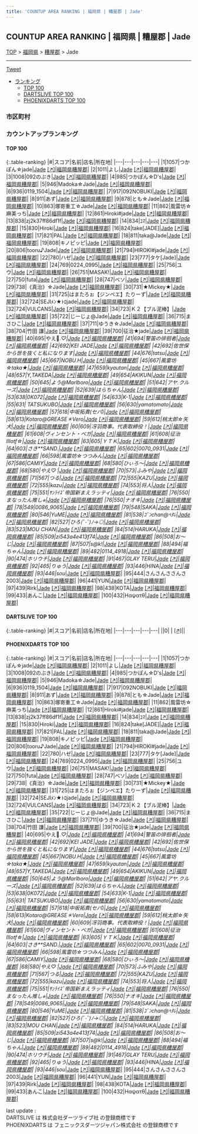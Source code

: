 ```yaml
---
title: 'COUNTUP AREA RANKING | 福岡県 | 糟屋郡 | Jade'
---
```

## COUNTUP AREA RANKING | 福岡県 | 糟屋郡 | Jade

[TOP](/darts/rank/) > [福岡県](/darts/rank/福岡県/) > [糟屋郡](/darts/rank/福岡県/糟屋郡/) > Jade

___

<a href="https://twitter.com/share?ref_src=twsrc%5Etfw" data-text="COUNTUP AREA RANKING | 福岡県糟屋郡Jade" class="twitter-share-button" data-hashtags="DARTSLIVE,PHOENIXDARTS,darts,ダーツ" data-show-count="false">Tweet</a>

* [ランキング](#カウントアップランキング)
    * [TOP 100](#top-100)
    * [DARTSLIVE TOP 100](#dartslive-top-100)
    * [PHOENIXDARTS TOP 100](#phoenixdarts-top-100)

### 市区町村

<ul>

</ul>

### カウントアップランキング

#### TOP 100



{:.table-ranking}
|#|スコア|名前|店名|所在地|
|---|---|---|---|---|
|1|1057|<span class="rank-name-pd">つかぽん☆jade</span>|<a href="/darts/rank/shops/10288.html">Jade</a> <a href="https://vs.phoenixdarts.com/jp/shop/shopDetailInfo/s_10288?s_seq=10288">[↗]</a>|<a href="/darts/rank/福岡県/糟屋郡">福岡県糟屋郡</a>|
|2|1011|<span class="rank-name-pd">よし</span>|<a href="/darts/rank/shops/10288.html">Jade</a> <a href="https://vs.phoenixdarts.com/jp/shop/shopDetailInfo/s_10288?s_seq=10288">[↗]</a>|<a href="/darts/rank/福岡県/糟屋郡">福岡県糟屋郡</a>|
|3|1008|<span class="rank-name-pd">092のぶき</span>|<a href="/darts/rank/shops/10288.html">Jade</a> <a href="https://vs.phoenixdarts.com/jp/shop/shopDetailInfo/s_10288?s_seq=10288">[↗]</a>|<a href="/darts/rank/福岡県/糟屋郡">福岡県糟屋郡</a>|
|4|985|<span class="rank-name-pd">つかぽん☆D&#x27;s</span>|<a href="/darts/rank/shops/10288.html">Jade</a> <a href="https://vs.phoenixdarts.com/jp/shop/shopDetailInfo/s_10288?s_seq=10288">[↗]</a>|<a href="/darts/rank/福岡県/糟屋郡">福岡県糟屋郡</a>|
|5|946|<span class="rank-name-pd">Madoka☆Jade</span>|<a href="/darts/rank/shops/10288.html">Jade</a> <a href="https://vs.phoenixdarts.com/jp/shop/shopDetailInfo/s_10288?s_seq=10288">[↗]</a>|<a href="/darts/rank/福岡県/糟屋郡">福岡県糟屋郡</a>|
|6|936|<span class="rank-name-pd">0119_1504</span>|<a href="/darts/rank/shops/10288.html">Jade</a> <a href="https://vs.phoenixdarts.com/jp/shop/shopDetailInfo/s_10288?s_seq=10288">[↗]</a>|<a href="/darts/rank/福岡県/糟屋郡">福岡県糟屋郡</a>|
|7|917|<span class="rank-name-pd">092NOBUKI</span>|<a href="/darts/rank/shops/10288.html">Jade</a> <a href="https://vs.phoenixdarts.com/jp/shop/shopDetailInfo/s_10288?s_seq=10288">[↗]</a>|<a href="/darts/rank/福岡県/糟屋郡">福岡県糟屋郡</a>|
|8|911|<span class="rank-name-pd">あず</span>|<a href="/darts/rank/shops/10288.html">Jade</a> <a href="https://vs.phoenixdarts.com/jp/shop/shopDetailInfo/s_10288?s_seq=10288">[↗]</a>|<a href="/darts/rank/福岡県/糟屋郡">福岡県糟屋郡</a>|
|9|878|<span class="rank-name-pd">とも☆Jade</span>|<a href="/darts/rank/shops/10288.html">Jade</a> <a href="https://vs.phoenixdarts.com/jp/shop/shopDetailInfo/s_10288?s_seq=10288">[↗]</a>|<a href="/darts/rank/福岡県/糟屋郡">福岡県糟屋郡</a>|
|10|863|<span class="rank-name-pd">塚嵜重工☆Jade</span>|<a href="/darts/rank/shops/10288.html">Jade</a> <a href="https://vs.phoenixdarts.com/jp/shop/shopDetailInfo/s_10288?s_seq=10288">[↗]</a>|<a href="/darts/rank/福岡県/糟屋郡">福岡県糟屋郡</a>|
|11|862|<span class="rank-name-pd">風雷坊☆麻美っち</span>|<a href="/darts/rank/shops/10288.html">Jade</a> <a href="https://vs.phoenixdarts.com/jp/shop/shopDetailInfo/s_10288?s_seq=10288">[↗]</a>|<a href="/darts/rank/福岡県/糟屋郡">福岡県糟屋郡</a>|
|12|861|<span class="rank-name-pd">Hiroki#jade</span>|<a href="/darts/rank/shops/10288.html">Jade</a> <a href="https://vs.phoenixdarts.com/jp/shop/shopDetailInfo/s_10288?s_seq=10288">[↗]</a>|<a href="/darts/rank/福岡県/糟屋郡">福岡県糟屋郡</a>|
|13|838|<span class="rank-name-pd">zj2k37ff86df1f</span>|<a href="/darts/rank/shops/10288.html">Jade</a> <a href="https://vs.phoenixdarts.com/jp/shop/shopDetailInfo/s_10288?s_seq=10288">[↗]</a>|<a href="/darts/rank/福岡県/糟屋郡">福岡県糟屋郡</a>|
|14|834|<span class="rank-name-pd">ﾕﾏ</span>|<a href="/darts/rank/shops/10288.html">Jade</a> <a href="https://vs.phoenixdarts.com/jp/shop/shopDetailInfo/s_10288?s_seq=10288">[↗]</a>|<a href="/darts/rank/福岡県/糟屋郡">福岡県糟屋郡</a>|
|15|830|<span class="rank-name-pd">Hiroki</span>|<a href="/darts/rank/shops/10288.html">Jade</a> <a href="https://vs.phoenixdarts.com/jp/shop/shopDetailInfo/s_10288?s_seq=10288">[↗]</a>|<a href="/darts/rank/福岡県/糟屋郡">福岡県糟屋郡</a>|
|16|824|<span class="rank-name-pd">take[JADE]</span>|<a href="/darts/rank/shops/10288.html">Jade</a> <a href="https://vs.phoenixdarts.com/jp/shop/shopDetailInfo/s_10288?s_seq=10288">[↗]</a>|<a href="/darts/rank/福岡県/糟屋郡">福岡県糟屋郡</a>|
|17|821|<span class="rank-name-pd">PAL</span>|<a href="/darts/rank/shops/10288.html">Jade</a> <a href="https://vs.phoenixdarts.com/jp/shop/shopDetailInfo/s_10288?s_seq=10288">[↗]</a>|<a href="/darts/rank/福岡県/糟屋郡">福岡県糟屋郡</a>|
|18|811|<span class="rank-name-pd">taka@Jade</span>|<a href="/darts/rank/shops/10288.html">Jade</a> <a href="https://vs.phoenixdarts.com/jp/shop/shopDetailInfo/s_10288?s_seq=10288">[↗]</a>|<a href="/darts/rank/福岡県/糟屋郡">福岡県糟屋郡</a>|
|19|808|<span class="rank-name-pd">キノピッピ</span>|<a href="/darts/rank/shops/10288.html">Jade</a> <a href="https://vs.phoenixdarts.com/jp/shop/shopDetailInfo/s_10288?s_seq=10288">[↗]</a>|<a href="/darts/rank/福岡県/糟屋郡">福岡県糟屋郡</a>|
|20|806|<span class="rank-name-pd">tooru♪Jade</span>|<a href="/darts/rank/shops/10288.html">Jade</a> <a href="https://vs.phoenixdarts.com/jp/shop/shopDetailInfo/s_10288?s_seq=10288">[↗]</a>|<a href="/darts/rank/福岡県/糟屋郡">福岡県糟屋郡</a>|
|21|794|<span class="rank-name-pd">HIROKI#jade</span>|<a href="/darts/rank/shops/10288.html">Jade</a> <a href="https://vs.phoenixdarts.com/jp/shop/shopDetailInfo/s_10288?s_seq=10288">[↗]</a>|<a href="/darts/rank/福岡県/糟屋郡">福岡県糟屋郡</a>|
|22|780|<span class="rank-name-pd">ハゼ</span>|<a href="/darts/rank/shops/10288.html">Jade</a> <a href="https://vs.phoenixdarts.com/jp/shop/shopDetailInfo/s_10288?s_seq=10288">[↗]</a>|<a href="/darts/rank/福岡県/糟屋郡">福岡県糟屋郡</a>|
|23|777|<span class="rank-name-pd">タケ[Jade]</span>|<a href="/darts/rank/shops/10288.html">Jade</a> <a href="https://vs.phoenixdarts.com/jp/shop/shopDetailInfo/s_10288?s_seq=10288">[↗]</a>|<a href="/darts/rank/福岡県/糟屋郡">福岡県糟屋郡</a>|
|24|769|<span class="rank-name-pd">0224_0995</span>|<a href="/darts/rank/shops/10288.html">Jade</a> <a href="https://vs.phoenixdarts.com/jp/shop/shopDetailInfo/s_10288?s_seq=10288">[↗]</a>|<a href="/darts/rank/福岡県/糟屋郡">福岡県糟屋郡</a>|
|25|756|<span class="rank-name-pd">ユウ</span>|<a href="/darts/rank/shops/10288.html">Jade</a> <a href="https://vs.phoenixdarts.com/jp/shop/shopDetailInfo/s_10288?s_seq=10288">[↗]</a>|<a href="/darts/rank/福岡県/糟屋郡">福岡県糟屋郡</a>|
|26|751|<span class="rank-name-pd">MASAK!</span>|<a href="/darts/rank/shops/10288.html">Jade</a> <a href="https://vs.phoenixdarts.com/jp/shop/shopDetailInfo/s_10288?s_seq=10288">[↗]</a>|<a href="/darts/rank/福岡県/糟屋郡">福岡県糟屋郡</a>|
|27|750|<span class="rank-name-pd">futa</span>|<a href="/darts/rank/shops/10288.html">Jade</a> <a href="https://vs.phoenixdarts.com/jp/shop/shopDetailInfo/s_10288?s_seq=10288">[↗]</a>|<a href="/darts/rank/福岡県/糟屋郡">福岡県糟屋郡</a>|
|28|747|<span class="rank-name-pd">ベソ</span>|<a href="/darts/rank/shops/10288.html">Jade</a> <a href="https://vs.phoenixdarts.com/jp/shop/shopDetailInfo/s_10288?s_seq=10288">[↗]</a>|<a href="/darts/rank/福岡県/糟屋郡">福岡県糟屋郡</a>|
|29|738|<span class="rank-name-pd">《真治》☆Jade</span>|<a href="/darts/rank/shops/10288.html">Jade</a> <a href="https://vs.phoenixdarts.com/jp/shop/shopDetailInfo/s_10288?s_seq=10288">[↗]</a>|<a href="/darts/rank/福岡県/糟屋郡">福岡県糟屋郡</a>|
|30|731|<span class="rank-name-pd">★Mickey★</span>|<a href="/darts/rank/shops/10288.html">Jade</a> <a href="https://vs.phoenixdarts.com/jp/shop/shopDetailInfo/s_10288?s_seq=10288">[↗]</a>|<a href="/darts/rank/福岡県/糟屋郡">福岡県糟屋郡</a>|
|31|725|<span class="rank-name-pd">はまたろぉ【ジンベエ】たりーず</span>|<a href="/darts/rank/shops/10288.html">Jade</a> <a href="https://vs.phoenixdarts.com/jp/shop/shopDetailInfo/s_10288?s_seq=10288">[↗]</a>|<a href="/darts/rank/福岡県/糟屋郡">福岡県糟屋郡</a>|
|32|724|<span class="rank-name-pd">SEJIﾒﾝ★ﾄﾛjade</span>|<a href="/darts/rank/shops/10288.html">Jade</a> <a href="https://vs.phoenixdarts.com/jp/shop/shopDetailInfo/s_10288?s_seq=10288">[↗]</a>|<a href="/darts/rank/福岡県/糟屋郡">福岡県糟屋郡</a>|
|32|724|<span class="rank-name-pd">VULCANS</span>|<a href="/darts/rank/shops/10288.html">Jade</a> <a href="https://vs.phoenixdarts.com/jp/shop/shopDetailInfo/s_10288?s_seq=10288">[↗]</a>|<a href="/darts/rank/福岡県/糟屋郡">福岡県糟屋郡</a>|
|34|723|<span class="rank-name-pd">Ｋ２【ブル泥棒】</span>|<a href="/darts/rank/shops/10288.html">Jade</a> <a href="https://vs.phoenixdarts.com/jp/shop/shopDetailInfo/s_10288?s_seq=10288">[↗]</a>|<a href="/darts/rank/福岡県/糟屋郡">福岡県糟屋郡</a>|
|35|722|<span class="rank-name-pd">じーじょ@Jade</span>|<a href="/darts/rank/shops/10288.html">Jade</a> <a href="https://vs.phoenixdarts.com/jp/shop/shopDetailInfo/s_10288?s_seq=10288">[↗]</a>|<a href="/darts/rank/福岡県/糟屋郡">福岡県糟屋郡</a>|
|36|715|<span class="rank-name-pd">まさひこ</span>|<a href="/darts/rank/shops/10288.html">Jade</a> <a href="https://vs.phoenixdarts.com/jp/shop/shopDetailInfo/s_10288?s_seq=10288">[↗]</a>|<a href="/darts/rank/福岡県/糟屋郡">福岡県糟屋郡</a>|
|37|711|<span class="rank-name-pd">ゆうき☆Jade</span>|<a href="/darts/rank/shops/10288.html">Jade</a> <a href="https://vs.phoenixdarts.com/jp/shop/shopDetailInfo/s_10288?s_seq=10288">[↗]</a>|<a href="/darts/rank/福岡県/糟屋郡">福岡県糟屋郡</a>|
|38|704|<span class="rank-name-pd"><span class="pro-icon-pd"></span>竹田 謙</span>|<a href="/darts/rank/shops/10288.html">Jade</a> <a href="https://vs.phoenixdarts.com/jp/shop/shopDetailInfo/s_10288?s_seq=10288">[↗]</a>|<a href="/darts/rank/福岡県/糟屋郡">福岡県糟屋郡</a>|
|39|700|<span class="rank-name-pd">征治★jade</span>|<a href="/darts/rank/shops/10288.html">Jade</a> <a href="https://vs.phoenixdarts.com/jp/shop/shopDetailInfo/s_10288?s_seq=10288">[↗]</a>|<a href="/darts/rank/福岡県/糟屋郡">福岡県糟屋郡</a>|
|40|695|<span class="rank-name-pd">やえ🌼.*♡</span>|<a href="/darts/rank/shops/10288.html">Jade</a> <a href="https://vs.phoenixdarts.com/jp/shop/shopDetailInfo/s_10288?s_seq=10288">[↗]</a>|<a href="/darts/rank/福岡県/糟屋郡">福岡県糟屋郡</a>|
|41|694|<span class="rank-name-pd">警笛の徘徊者</span>|<a href="/darts/rank/shops/10288.html">Jade</a> <a href="https://vs.phoenixdarts.com/jp/shop/shopDetailInfo/s_10288?s_seq=10288">[↗]</a>|<a href="/darts/rank/福岡県/糟屋郡">福岡県糟屋郡</a>|
|42|692|<span class="rank-name-pd">KEI JADE</span>|<a href="/darts/rank/shops/10288.html">Jade</a> <a href="https://vs.phoenixdarts.com/jp/shop/shopDetailInfo/s_10288?s_seq=10288">[↗]</a>|<a href="/darts/rank/福岡県/糟屋郡">福岡県糟屋郡</a>|
|42|692|<span class="rank-name-pd">佐世保から世を抜くと私になります</span>|<a href="/darts/rank/shops/10288.html">Jade</a> <a href="https://vs.phoenixdarts.com/jp/shop/shopDetailInfo/s_10288?s_seq=10288">[↗]</a>|<a href="/darts/rank/福岡県/糟屋郡">福岡県糟屋郡</a>|
|44|676|<span class="rank-name-pd">tatsu</span>|<a href="/darts/rank/shops/10288.html">Jade</a> <a href="https://vs.phoenixdarts.com/jp/shop/shopDetailInfo/s_10288?s_seq=10288">[↗]</a>|<a href="/darts/rank/福岡県/糟屋郡">福岡県糟屋郡</a>|
|45|667|<span class="rank-name-pd">NOBU.H</span>|<a href="/darts/rank/shops/10288.html">Jade</a> <a href="https://vs.phoenixdarts.com/jp/shop/shopDetailInfo/s_10288?s_seq=10288">[↗]</a>|<a href="/darts/rank/福岡県/糟屋郡">福岡県糟屋郡</a>|
|45|667|<span class="rank-name-pd">風雷坊☆taka★</span>|<a href="/darts/rank/shops/10288.html">Jade</a> <a href="https://vs.phoenixdarts.com/jp/shop/shopDetailInfo/s_10288?s_seq=10288">[↗]</a>|<a href="/darts/rank/福岡県/糟屋郡">福岡県糟屋郡</a>|
|47|659|<span class="rank-name-pd">kyautan</span>|<a href="/darts/rank/shops/10288.html">Jade</a> <a href="https://vs.phoenixdarts.com/jp/shop/shopDetailInfo/s_10288?s_seq=10288">[↗]</a>|<a href="/darts/rank/福岡県/糟屋郡">福岡県糟屋郡</a>|
|48|657|<span class="rank-name-pd">Y,TAKEDA</span>|<a href="/darts/rank/shops/10288.html">Jade</a> <a href="https://vs.phoenixdarts.com/jp/shop/shopDetailInfo/s_10288?s_seq=10288">[↗]</a>|<a href="/darts/rank/福岡県/糟屋郡">福岡県糟屋郡</a>|
|49|654|<span class="rank-name-pd">AKIKUN</span>|<a href="/darts/rank/shops/10288.html">Jade</a> <a href="https://vs.phoenixdarts.com/jp/shop/shopDetailInfo/s_10288?s_seq=10288">[↗]</a>|<a href="/darts/rank/福岡県/糟屋郡">福岡県糟屋郡</a>|
|50|645|<span class="rank-name-pd">よう@Marlboro</span>|<a href="/darts/rank/shops/10288.html">Jade</a> <a href="https://vs.phoenixdarts.com/jp/shop/shopDetailInfo/s_10288?s_seq=10288">[↗]</a>|<a href="/darts/rank/福岡県/糟屋郡">福岡県糟屋郡</a>|
|51|642|<span class="rank-name-pd">アヤ.クルーズ</span>|<a href="/darts/rank/shops/10288.html">Jade</a> <a href="https://vs.phoenixdarts.com/jp/shop/shopDetailInfo/s_10288?s_seq=10288">[↗]</a>|<a href="/darts/rank/福岡県/糟屋郡">福岡県糟屋郡</a>|
|52|639|<span class="rank-name-pd">はらちゃん</span>|<a href="/darts/rank/shops/10288.html">Jade</a> <a href="https://vs.phoenixdarts.com/jp/shop/shopDetailInfo/s_10288?s_seq=10288">[↗]</a>|<a href="/darts/rank/福岡県/糟屋郡">福岡県糟屋郡</a>|
|53|638|<span class="rank-name-pd">0K072</span>|<a href="/darts/rank/shops/10288.html">Jade</a> <a href="https://vs.phoenixdarts.com/jp/shop/shopDetailInfo/s_10288?s_seq=10288">[↗]</a>|<a href="/darts/rank/福岡県/糟屋郡">福岡県糟屋郡</a>|
|54|633|<span class="rank-name-pd">K-1</span>|<a href="/darts/rank/shops/10288.html">Jade</a> <a href="https://vs.phoenixdarts.com/jp/shop/shopDetailInfo/s_10288?s_seq=10288">[↗]</a>|<a href="/darts/rank/福岡県/糟屋郡">福岡県糟屋郡</a>|
|55|631|<span class="rank-name-pd">  TATSUKUBO</span>|<a href="/darts/rank/shops/10288.html">Jade</a> <a href="https://vs.phoenixdarts.com/jp/shop/shopDetailInfo/s_10288?s_seq=10288">[↗]</a>|<a href="/darts/rank/福岡県/糟屋郡">福岡県糟屋郡</a>|
|56|630|<span class="rank-name-pd">yamatomato</span>|<a href="/darts/rank/shops/10288.html">Jade</a> <a href="https://vs.phoenixdarts.com/jp/shop/shopDetailInfo/s_10288?s_seq=10288">[↗]</a>|<a href="/darts/rank/福岡県/糟屋郡">福岡県糟屋郡</a>|
|57|618|<span class="rank-name-pd">中坂拓貴(セパ)</span>|<a href="/darts/rank/shops/10288.html">Jade</a> <a href="https://vs.phoenixdarts.com/jp/shop/shopDetailInfo/s_10288?s_seq=10288">[↗]</a>|<a href="/darts/rank/福岡県/糟屋郡">福岡県糟屋郡</a>|
|58|613|<span class="rank-name-pd">Kotaro@GREASE＊Vero</span>|<a href="/darts/rank/shops/10288.html">Jade</a> <a href="https://vs.phoenixdarts.com/jp/shop/shopDetailInfo/s_10288?s_seq=10288">[↗]</a>|<a href="/darts/rank/福岡県/糟屋郡">福岡県糟屋郡</a>|
|59|612|<span class="rank-name-pd">桃太郎☆矢犬</span>|<a href="/darts/rank/shops/10288.html">Jade</a> <a href="https://vs.phoenixdarts.com/jp/shop/shopDetailInfo/s_10288?s_seq=10288">[↗]</a>|<a href="/darts/rank/福岡県/糟屋郡">福岡県糟屋郡</a>|
|60|609|<span class="rank-name-pd">冴羽商事。代表取締役！</span>|<a href="/darts/rank/shops/10288.html">Jade</a> <a href="https://vs.phoenixdarts.com/jp/shop/shopDetailInfo/s_10288?s_seq=10288">[↗]</a>|<a href="/darts/rank/福岡県/糟屋郡">福岡県糟屋郡</a>|
|61|608|<span class="rank-name-pd">ヴィンセント・ベガ</span>|<a href="/darts/rank/shops/10288.html">Jade</a> <a href="https://vs.phoenixdarts.com/jp/shop/shopDetailInfo/s_10288?s_seq=10288">[↗]</a>|<a href="/darts/rank/福岡県/糟屋郡">福岡県糟屋郡</a>|
|61|608|<span class="rank-name-pd">征治IIIotf☆</span>|<a href="/darts/rank/shops/10288.html">Jade</a> <a href="https://vs.phoenixdarts.com/jp/shop/shopDetailInfo/s_10288?s_seq=10288">[↗]</a>|<a href="/darts/rank/福岡県/糟屋郡">福岡県糟屋郡</a>|
|63|605|<span class="rank-name-pd">ＹＴＫ</span>|<a href="/darts/rank/shops/10288.html">Jade</a> <a href="https://vs.phoenixdarts.com/jp/shop/shopDetailInfo/s_10288?s_seq=10288">[↗]</a>|<a href="/darts/rank/福岡県/糟屋郡">福岡県糟屋郡</a>|
|64|603|<span class="rank-name-pd">さき**SAND.</span>|<a href="/darts/rank/shops/10288.html">Jade</a> <a href="https://vs.phoenixdarts.com/jp/shop/shopDetailInfo/s_10288?s_seq=10288">[↗]</a>|<a href="/darts/rank/福岡県/糟屋郡">福岡県糟屋郡</a>|
|65|602|<span class="rank-name-pd">0070_0931</span>|<a href="/darts/rank/shops/10288.html">Jade</a> <a href="https://vs.phoenixdarts.com/jp/shop/shopDetailInfo/s_10288?s_seq=10288">[↗]</a>|<a href="/darts/rank/福岡県/糟屋郡">福岡県糟屋郡</a>|
|66|598|<span class="rank-name-pd">風雷坊☆つつみん</span>|<a href="/darts/rank/shops/10288.html">Jade</a> <a href="https://vs.phoenixdarts.com/jp/shop/shopDetailInfo/s_10288?s_seq=10288">[↗]</a>|<a href="/darts/rank/福岡県/糟屋郡">福岡県糟屋郡</a>|
|67|586|<span class="rank-name-pd">CAMIY</span>|<a href="/darts/rank/shops/10288.html">Jade</a> <a href="https://vs.phoenixdarts.com/jp/shop/shopDetailInfo/s_10288?s_seq=10288">[↗]</a>|<a href="/darts/rank/福岡県/糟屋郡">福岡県糟屋郡</a>|
|68|580|<span class="rank-name-pd">ひぃろ～</span>|<a href="/darts/rank/shops/10288.html">Jade</a> <a href="https://vs.phoenixdarts.com/jp/shop/shopDetailInfo/s_10288?s_seq=10288">[↗]</a>|<a href="/darts/rank/福岡県/糟屋郡">福岡県糟屋郡</a>|
|68|580|<span class="rank-name-pd">やえ♡ᐝ</span>|<a href="/darts/rank/shops/10288.html">Jade</a> <a href="https://vs.phoenixdarts.com/jp/shop/shopDetailInfo/s_10288?s_seq=10288">[↗]</a>|<a href="/darts/rank/福岡県/糟屋郡">福岡県糟屋郡</a>|
|70|573|<span class="rank-name-pd">ふみや</span>|<a href="/darts/rank/shops/10288.html">Jade</a> <a href="https://vs.phoenixdarts.com/jp/shop/shopDetailInfo/s_10288?s_seq=10288">[↗]</a>|<a href="/darts/rank/福岡県/糟屋郡">福岡県糟屋郡</a>|
|71|567|<span class="rank-name-pd">つる</span>|<a href="/darts/rank/shops/10288.html">Jade</a> <a href="https://vs.phoenixdarts.com/jp/shop/shopDetailInfo/s_10288?s_seq=10288">[↗]</a>|<a href="/darts/rank/福岡県/糟屋郡">福岡県糟屋郡</a>|
|72|555|<span class="rank-name-pd">KAZU</span>|<a href="/darts/rank/shops/10288.html">Jade</a> <a href="https://vs.phoenixdarts.com/jp/shop/shopDetailInfo/s_10288?s_seq=10288">[↗]</a>|<a href="/darts/rank/福岡県/糟屋郡">福岡県糟屋郡</a>|
|72|555|<span class="rank-name-pd">kazu</span>|<a href="/darts/rank/shops/10288.html">Jade</a> <a href="https://vs.phoenixdarts.com/jp/shop/shopDetailInfo/s_10288?s_seq=10288">[↗]</a>|<a href="/darts/rank/福岡県/糟屋郡">福岡県糟屋郡</a>|
|74|553|<span class="rank-name-pd">将人</span>|<a href="/darts/rank/shops/10288.html">Jade</a> <a href="https://vs.phoenixdarts.com/jp/shop/shopDetailInfo/s_10288?s_seq=10288">[↗]</a>|<a href="/darts/rank/福岡県/糟屋郡">福岡県糟屋郡</a>|
|75|551|<span class="rank-name-pd">ｻﾝﾗｲｽﾞ帝国新まえラッティ</span>|<a href="/darts/rank/shops/10288.html">Jade</a> <a href="https://vs.phoenixdarts.com/jp/shop/shopDetailInfo/s_10288?s_seq=10288">[↗]</a>|<a href="/darts/rank/福岡県/糟屋郡">福岡県糟屋郡</a>|
|76|550|<span class="rank-name-pd">まなったん推し⭐︎</span>|<a href="/darts/rank/shops/10288.html">Jade</a> <a href="https://vs.phoenixdarts.com/jp/shop/shopDetailInfo/s_10288?s_seq=10288">[↗]</a>|<a href="/darts/rank/福岡県/糟屋郡">福岡県糟屋郡</a>|
|76|550|<span class="rank-name-pd">ナオキ</span>|<a href="/darts/rank/shops/10288.html">Jade</a> <a href="https://vs.phoenixdarts.com/jp/shop/shopDetailInfo/s_10288?s_seq=10288">[↗]</a>|<a href="/darts/rank/福岡県/糟屋郡">福岡県糟屋郡</a>|
|78|549|<span class="rank-name-pd">0086_9065</span>|<a href="/darts/rank/shops/10288.html">Jade</a> <a href="https://vs.phoenixdarts.com/jp/shop/shopDetailInfo/s_10288?s_seq=10288">[↗]</a>|<a href="/darts/rank/福岡県/糟屋郡">福岡県糟屋郡</a>|
|79|548|<span class="rank-name-pd">SAKA</span>|<a href="/darts/rank/shops/10288.html">Jade</a> <a href="https://vs.phoenixdarts.com/jp/shop/shopDetailInfo/s_10288?s_seq=10288">[↗]</a>|<a href="/darts/rank/福岡県/糟屋郡">福岡県糟屋郡</a>|
|80|546|<span class="rank-name-pd">YuME</span>|<a href="/darts/rank/shops/10288.html">Jade</a> <a href="https://vs.phoenixdarts.com/jp/shop/shopDetailInfo/s_10288?s_seq=10288">[↗]</a>|<a href="/darts/rank/福岡県/糟屋郡">福岡県糟屋郡</a>|
|81|538|<span class="rank-name-pd">ｺﾞﾝchan@ﾍﾀﾚ</span>|<a href="/darts/rank/shops/10288.html">Jade</a> <a href="https://vs.phoenixdarts.com/jp/shop/shopDetailInfo/s_10288?s_seq=10288">[↗]</a>|<a href="/darts/rank/福岡県/糟屋郡">福岡県糟屋郡</a>|
|82|527|<span class="rank-name-pd">ひろ(ﾟ-ﾟ)ﾉ→◎</span>|<a href="/darts/rank/shops/10288.html">Jade</a> <a href="https://vs.phoenixdarts.com/jp/shop/shopDetailInfo/s_10288?s_seq=10288">[↗]</a>|<a href="/darts/rank/福岡県/糟屋郡">福岡県糟屋郡</a>|
|83|523|<span class="rank-name-pd">MOU CHAN</span>|<a href="/darts/rank/shops/10288.html">Jade</a> <a href="https://vs.phoenixdarts.com/jp/shop/shopDetailInfo/s_10288?s_seq=10288">[↗]</a>|<a href="/darts/rank/福岡県/糟屋郡">福岡県糟屋郡</a>|
|84|514|<span class="rank-name-pd">HARUKA</span>|<a href="/darts/rank/shops/10288.html">Jade</a> <a href="https://vs.phoenixdarts.com/jp/shop/shopDetailInfo/s_10288?s_seq=10288">[↗]</a>|<a href="/darts/rank/福岡県/糟屋郡">福岡県糟屋郡</a>|
|85|509|<span class="rank-name-pd">zi543a4e413f74</span>|<a href="/darts/rank/shops/10288.html">Jade</a> <a href="https://vs.phoenixdarts.com/jp/shop/shopDetailInfo/s_10288?s_seq=10288">[↗]</a>|<a href="/darts/rank/福岡県/糟屋郡">福岡県糟屋郡</a>|
|86|508|<span class="rank-name-pd">お～じ</span>|<a href="/darts/rank/shops/10288.html">Jade</a> <a href="https://vs.phoenixdarts.com/jp/shop/shopDetailInfo/s_10288?s_seq=10288">[↗]</a>|<a href="/darts/rank/福岡県/糟屋郡">福岡県糟屋郡</a>|
|87|507|<span class="rank-name-pd">s@k!</span>|<a href="/darts/rank/shops/10288.html">Jade</a> <a href="https://vs.phoenixdarts.com/jp/shop/shopDetailInfo/s_10288?s_seq=10288">[↗]</a>|<a href="/darts/rank/福岡県/糟屋郡">福岡県糟屋郡</a>|
|88|494|<span class="rank-name-pd">福ちゃん</span>|<a href="/darts/rank/shops/10288.html">Jade</a> <a href="https://vs.phoenixdarts.com/jp/shop/shopDetailInfo/s_10288?s_seq=10288">[↗]</a>|<a href="/darts/rank/福岡県/糟屋郡">福岡県糟屋郡</a>|
|89|482|<span class="rank-name-pd">0114_4918</span>|<a href="/darts/rank/shops/10288.html">Jade</a> <a href="https://vs.phoenixdarts.com/jp/shop/shopDetailInfo/s_10288?s_seq=10288">[↗]</a>|<a href="/darts/rank/福岡県/糟屋郡">福岡県糟屋郡</a>|
|90|474|<span class="rank-name-pd">ホリウチ</span>|<a href="/darts/rank/shops/10288.html">Jade</a> <a href="https://vs.phoenixdarts.com/jp/shop/shopDetailInfo/s_10288?s_seq=10288">[↗]</a>|<a href="/darts/rank/福岡県/糟屋郡">福岡県糟屋郡</a>|
|91|467|<span class="rank-name-pd">GLAY TERU</span>|<a href="/darts/rank/shops/10288.html">Jade</a> <a href="https://vs.phoenixdarts.com/jp/shop/shopDetailInfo/s_10288?s_seq=10288">[↗]</a>|<a href="/darts/rank/福岡県/糟屋郡">福岡県糟屋郡</a>|
|92|465|<span class="rank-name-pd">りゅう</span>|<a href="/darts/rank/shops/10288.html">Jade</a> <a href="https://vs.phoenixdarts.com/jp/shop/shopDetailInfo/s_10288?s_seq=10288">[↗]</a>|<a href="/darts/rank/福岡県/糟屋郡">福岡県糟屋郡</a>|
|93|446|<span class="rank-name-pd">HINA</span>|<a href="/darts/rank/shops/10288.html">Jade</a> <a href="https://vs.phoenixdarts.com/jp/shop/shopDetailInfo/s_10288?s_seq=10288">[↗]</a>|<a href="/darts/rank/福岡県/糟屋郡">福岡県糟屋郡</a>|
|93|446|<span class="rank-name-pd">sou*</span>|<a href="/darts/rank/shops/10288.html">Jade</a> <a href="https://vs.phoenixdarts.com/jp/shop/shopDetailInfo/s_10288?s_seq=10288">[↗]</a>|<a href="/darts/rank/福岡県/糟屋郡">福岡県糟屋郡</a>|
|95|444|<span class="rank-name-pd">さんさんささんさ2003</span>|<a href="/darts/rank/shops/10288.html">Jade</a> <a href="https://vs.phoenixdarts.com/jp/shop/shopDetailInfo/s_10288?s_seq=10288">[↗]</a>|<a href="/darts/rank/福岡県/糟屋郡">福岡県糟屋郡</a>|
|96|441|<span class="rank-name-pd">YUN</span>|<a href="/darts/rank/shops/10288.html">Jade</a> <a href="https://vs.phoenixdarts.com/jp/shop/shopDetailInfo/s_10288?s_seq=10288">[↗]</a>|<a href="/darts/rank/福岡県/糟屋郡">福岡県糟屋郡</a>|
|97|439|<span class="rank-name-pd">Rirk</span>|<a href="/darts/rank/shops/10288.html">Jade</a> <a href="https://vs.phoenixdarts.com/jp/shop/shopDetailInfo/s_10288?s_seq=10288">[↗]</a>|<a href="/darts/rank/福岡県/糟屋郡">福岡県糟屋郡</a>|
|98|438|<span class="rank-name-pd">KOTA</span>|<a href="/darts/rank/shops/10288.html">Jade</a> <a href="https://vs.phoenixdarts.com/jp/shop/shopDetailInfo/s_10288?s_seq=10288">[↗]</a>|<a href="/darts/rank/福岡県/糟屋郡">福岡県糟屋郡</a>|
|99|433|<span class="rank-name-pd">あんこ</span>|<a href="/darts/rank/shops/10288.html">Jade</a> <a href="https://vs.phoenixdarts.com/jp/shop/shopDetailInfo/s_10288?s_seq=10288">[↗]</a>|<a href="/darts/rank/福岡県/糟屋郡">福岡県糟屋郡</a>|
|100|432|<span class="rank-name-pd">Hαψατθ</span>|<a href="/darts/rank/shops/10288.html">Jade</a> <a href="https://vs.phoenixdarts.com/jp/shop/shopDetailInfo/s_10288?s_seq=10288">[↗]</a>|<a href="/darts/rank/福岡県/糟屋郡">福岡県糟屋郡</a>|


#### DARTSLIVE TOP 100



{:.table-ranking}
|#|スコア|名前|店名|所在地|
|---|---|---|---|---|
||0|<span class="rank-name-dl"> </span>|<a href="/darts/rank/shops/.html"></a> <a href="">[↗]</a>|<a href="/darts/rank//"></a>|


#### PHOENIXDARTS TOP 100



{:.table-ranking}
|#|スコア|名前|店名|所在地|
|---|---|---|---|---|
|1|1057|<span class="rank-name-pd">つかぽん☆jade</span>|<a href="/darts/rank/shops/10288.html">Jade</a> <a href="https://vs.phoenixdarts.com/jp/shop/shopDetailInfo/s_10288?s_seq=10288">[↗]</a>|<a href="/darts/rank/福岡県/糟屋郡">福岡県糟屋郡</a>|
|2|1011|<span class="rank-name-pd">よし</span>|<a href="/darts/rank/shops/10288.html">Jade</a> <a href="https://vs.phoenixdarts.com/jp/shop/shopDetailInfo/s_10288?s_seq=10288">[↗]</a>|<a href="/darts/rank/福岡県/糟屋郡">福岡県糟屋郡</a>|
|3|1008|<span class="rank-name-pd">092のぶき</span>|<a href="/darts/rank/shops/10288.html">Jade</a> <a href="https://vs.phoenixdarts.com/jp/shop/shopDetailInfo/s_10288?s_seq=10288">[↗]</a>|<a href="/darts/rank/福岡県/糟屋郡">福岡県糟屋郡</a>|
|4|985|<span class="rank-name-pd">つかぽん☆D&#x27;s</span>|<a href="/darts/rank/shops/10288.html">Jade</a> <a href="https://vs.phoenixdarts.com/jp/shop/shopDetailInfo/s_10288?s_seq=10288">[↗]</a>|<a href="/darts/rank/福岡県/糟屋郡">福岡県糟屋郡</a>|
|5|946|<span class="rank-name-pd">Madoka☆Jade</span>|<a href="/darts/rank/shops/10288.html">Jade</a> <a href="https://vs.phoenixdarts.com/jp/shop/shopDetailInfo/s_10288?s_seq=10288">[↗]</a>|<a href="/darts/rank/福岡県/糟屋郡">福岡県糟屋郡</a>|
|6|936|<span class="rank-name-pd">0119_1504</span>|<a href="/darts/rank/shops/10288.html">Jade</a> <a href="https://vs.phoenixdarts.com/jp/shop/shopDetailInfo/s_10288?s_seq=10288">[↗]</a>|<a href="/darts/rank/福岡県/糟屋郡">福岡県糟屋郡</a>|
|7|917|<span class="rank-name-pd">092NOBUKI</span>|<a href="/darts/rank/shops/10288.html">Jade</a> <a href="https://vs.phoenixdarts.com/jp/shop/shopDetailInfo/s_10288?s_seq=10288">[↗]</a>|<a href="/darts/rank/福岡県/糟屋郡">福岡県糟屋郡</a>|
|8|911|<span class="rank-name-pd">あず</span>|<a href="/darts/rank/shops/10288.html">Jade</a> <a href="https://vs.phoenixdarts.com/jp/shop/shopDetailInfo/s_10288?s_seq=10288">[↗]</a>|<a href="/darts/rank/福岡県/糟屋郡">福岡県糟屋郡</a>|
|9|878|<span class="rank-name-pd">とも☆Jade</span>|<a href="/darts/rank/shops/10288.html">Jade</a> <a href="https://vs.phoenixdarts.com/jp/shop/shopDetailInfo/s_10288?s_seq=10288">[↗]</a>|<a href="/darts/rank/福岡県/糟屋郡">福岡県糟屋郡</a>|
|10|863|<span class="rank-name-pd">塚嵜重工☆Jade</span>|<a href="/darts/rank/shops/10288.html">Jade</a> <a href="https://vs.phoenixdarts.com/jp/shop/shopDetailInfo/s_10288?s_seq=10288">[↗]</a>|<a href="/darts/rank/福岡県/糟屋郡">福岡県糟屋郡</a>|
|11|862|<span class="rank-name-pd">風雷坊☆麻美っち</span>|<a href="/darts/rank/shops/10288.html">Jade</a> <a href="https://vs.phoenixdarts.com/jp/shop/shopDetailInfo/s_10288?s_seq=10288">[↗]</a>|<a href="/darts/rank/福岡県/糟屋郡">福岡県糟屋郡</a>|
|12|861|<span class="rank-name-pd">Hiroki#jade</span>|<a href="/darts/rank/shops/10288.html">Jade</a> <a href="https://vs.phoenixdarts.com/jp/shop/shopDetailInfo/s_10288?s_seq=10288">[↗]</a>|<a href="/darts/rank/福岡県/糟屋郡">福岡県糟屋郡</a>|
|13|838|<span class="rank-name-pd">zj2k37ff86df1f</span>|<a href="/darts/rank/shops/10288.html">Jade</a> <a href="https://vs.phoenixdarts.com/jp/shop/shopDetailInfo/s_10288?s_seq=10288">[↗]</a>|<a href="/darts/rank/福岡県/糟屋郡">福岡県糟屋郡</a>|
|14|834|<span class="rank-name-pd">ﾕﾏ</span>|<a href="/darts/rank/shops/10288.html">Jade</a> <a href="https://vs.phoenixdarts.com/jp/shop/shopDetailInfo/s_10288?s_seq=10288">[↗]</a>|<a href="/darts/rank/福岡県/糟屋郡">福岡県糟屋郡</a>|
|15|830|<span class="rank-name-pd">Hiroki</span>|<a href="/darts/rank/shops/10288.html">Jade</a> <a href="https://vs.phoenixdarts.com/jp/shop/shopDetailInfo/s_10288?s_seq=10288">[↗]</a>|<a href="/darts/rank/福岡県/糟屋郡">福岡県糟屋郡</a>|
|16|824|<span class="rank-name-pd">take[JADE]</span>|<a href="/darts/rank/shops/10288.html">Jade</a> <a href="https://vs.phoenixdarts.com/jp/shop/shopDetailInfo/s_10288?s_seq=10288">[↗]</a>|<a href="/darts/rank/福岡県/糟屋郡">福岡県糟屋郡</a>|
|17|821|<span class="rank-name-pd">PAL</span>|<a href="/darts/rank/shops/10288.html">Jade</a> <a href="https://vs.phoenixdarts.com/jp/shop/shopDetailInfo/s_10288?s_seq=10288">[↗]</a>|<a href="/darts/rank/福岡県/糟屋郡">福岡県糟屋郡</a>|
|18|811|<span class="rank-name-pd">taka@Jade</span>|<a href="/darts/rank/shops/10288.html">Jade</a> <a href="https://vs.phoenixdarts.com/jp/shop/shopDetailInfo/s_10288?s_seq=10288">[↗]</a>|<a href="/darts/rank/福岡県/糟屋郡">福岡県糟屋郡</a>|
|19|808|<span class="rank-name-pd">キノピッピ</span>|<a href="/darts/rank/shops/10288.html">Jade</a> <a href="https://vs.phoenixdarts.com/jp/shop/shopDetailInfo/s_10288?s_seq=10288">[↗]</a>|<a href="/darts/rank/福岡県/糟屋郡">福岡県糟屋郡</a>|
|20|806|<span class="rank-name-pd">tooru♪Jade</span>|<a href="/darts/rank/shops/10288.html">Jade</a> <a href="https://vs.phoenixdarts.com/jp/shop/shopDetailInfo/s_10288?s_seq=10288">[↗]</a>|<a href="/darts/rank/福岡県/糟屋郡">福岡県糟屋郡</a>|
|21|794|<span class="rank-name-pd">HIROKI#jade</span>|<a href="/darts/rank/shops/10288.html">Jade</a> <a href="https://vs.phoenixdarts.com/jp/shop/shopDetailInfo/s_10288?s_seq=10288">[↗]</a>|<a href="/darts/rank/福岡県/糟屋郡">福岡県糟屋郡</a>|
|22|780|<span class="rank-name-pd">ハゼ</span>|<a href="/darts/rank/shops/10288.html">Jade</a> <a href="https://vs.phoenixdarts.com/jp/shop/shopDetailInfo/s_10288?s_seq=10288">[↗]</a>|<a href="/darts/rank/福岡県/糟屋郡">福岡県糟屋郡</a>|
|23|777|<span class="rank-name-pd">タケ[Jade]</span>|<a href="/darts/rank/shops/10288.html">Jade</a> <a href="https://vs.phoenixdarts.com/jp/shop/shopDetailInfo/s_10288?s_seq=10288">[↗]</a>|<a href="/darts/rank/福岡県/糟屋郡">福岡県糟屋郡</a>|
|24|769|<span class="rank-name-pd">0224_0995</span>|<a href="/darts/rank/shops/10288.html">Jade</a> <a href="https://vs.phoenixdarts.com/jp/shop/shopDetailInfo/s_10288?s_seq=10288">[↗]</a>|<a href="/darts/rank/福岡県/糟屋郡">福岡県糟屋郡</a>|
|25|756|<span class="rank-name-pd">ユウ</span>|<a href="/darts/rank/shops/10288.html">Jade</a> <a href="https://vs.phoenixdarts.com/jp/shop/shopDetailInfo/s_10288?s_seq=10288">[↗]</a>|<a href="/darts/rank/福岡県/糟屋郡">福岡県糟屋郡</a>|
|26|751|<span class="rank-name-pd">MASAK!</span>|<a href="/darts/rank/shops/10288.html">Jade</a> <a href="https://vs.phoenixdarts.com/jp/shop/shopDetailInfo/s_10288?s_seq=10288">[↗]</a>|<a href="/darts/rank/福岡県/糟屋郡">福岡県糟屋郡</a>|
|27|750|<span class="rank-name-pd">futa</span>|<a href="/darts/rank/shops/10288.html">Jade</a> <a href="https://vs.phoenixdarts.com/jp/shop/shopDetailInfo/s_10288?s_seq=10288">[↗]</a>|<a href="/darts/rank/福岡県/糟屋郡">福岡県糟屋郡</a>|
|28|747|<span class="rank-name-pd">ベソ</span>|<a href="/darts/rank/shops/10288.html">Jade</a> <a href="https://vs.phoenixdarts.com/jp/shop/shopDetailInfo/s_10288?s_seq=10288">[↗]</a>|<a href="/darts/rank/福岡県/糟屋郡">福岡県糟屋郡</a>|
|29|738|<span class="rank-name-pd">《真治》☆Jade</span>|<a href="/darts/rank/shops/10288.html">Jade</a> <a href="https://vs.phoenixdarts.com/jp/shop/shopDetailInfo/s_10288?s_seq=10288">[↗]</a>|<a href="/darts/rank/福岡県/糟屋郡">福岡県糟屋郡</a>|
|30|731|<span class="rank-name-pd">★Mickey★</span>|<a href="/darts/rank/shops/10288.html">Jade</a> <a href="https://vs.phoenixdarts.com/jp/shop/shopDetailInfo/s_10288?s_seq=10288">[↗]</a>|<a href="/darts/rank/福岡県/糟屋郡">福岡県糟屋郡</a>|
|31|725|<span class="rank-name-pd">はまたろぉ【ジンベエ】たりーず</span>|<a href="/darts/rank/shops/10288.html">Jade</a> <a href="https://vs.phoenixdarts.com/jp/shop/shopDetailInfo/s_10288?s_seq=10288">[↗]</a>|<a href="/darts/rank/福岡県/糟屋郡">福岡県糟屋郡</a>|
|32|724|<span class="rank-name-pd">SEJIﾒﾝ★ﾄﾛjade</span>|<a href="/darts/rank/shops/10288.html">Jade</a> <a href="https://vs.phoenixdarts.com/jp/shop/shopDetailInfo/s_10288?s_seq=10288">[↗]</a>|<a href="/darts/rank/福岡県/糟屋郡">福岡県糟屋郡</a>|
|32|724|<span class="rank-name-pd">VULCANS</span>|<a href="/darts/rank/shops/10288.html">Jade</a> <a href="https://vs.phoenixdarts.com/jp/shop/shopDetailInfo/s_10288?s_seq=10288">[↗]</a>|<a href="/darts/rank/福岡県/糟屋郡">福岡県糟屋郡</a>|
|34|723|<span class="rank-name-pd">Ｋ２【ブル泥棒】</span>|<a href="/darts/rank/shops/10288.html">Jade</a> <a href="https://vs.phoenixdarts.com/jp/shop/shopDetailInfo/s_10288?s_seq=10288">[↗]</a>|<a href="/darts/rank/福岡県/糟屋郡">福岡県糟屋郡</a>|
|35|722|<span class="rank-name-pd">じーじょ@Jade</span>|<a href="/darts/rank/shops/10288.html">Jade</a> <a href="https://vs.phoenixdarts.com/jp/shop/shopDetailInfo/s_10288?s_seq=10288">[↗]</a>|<a href="/darts/rank/福岡県/糟屋郡">福岡県糟屋郡</a>|
|36|715|<span class="rank-name-pd">まさひこ</span>|<a href="/darts/rank/shops/10288.html">Jade</a> <a href="https://vs.phoenixdarts.com/jp/shop/shopDetailInfo/s_10288?s_seq=10288">[↗]</a>|<a href="/darts/rank/福岡県/糟屋郡">福岡県糟屋郡</a>|
|37|711|<span class="rank-name-pd">ゆうき☆Jade</span>|<a href="/darts/rank/shops/10288.html">Jade</a> <a href="https://vs.phoenixdarts.com/jp/shop/shopDetailInfo/s_10288?s_seq=10288">[↗]</a>|<a href="/darts/rank/福岡県/糟屋郡">福岡県糟屋郡</a>|
|38|704|<span class="rank-name-pd"><span class="pro-icon-pd"></span>竹田 謙</span>|<a href="/darts/rank/shops/10288.html">Jade</a> <a href="https://vs.phoenixdarts.com/jp/shop/shopDetailInfo/s_10288?s_seq=10288">[↗]</a>|<a href="/darts/rank/福岡県/糟屋郡">福岡県糟屋郡</a>|
|39|700|<span class="rank-name-pd">征治★jade</span>|<a href="/darts/rank/shops/10288.html">Jade</a> <a href="https://vs.phoenixdarts.com/jp/shop/shopDetailInfo/s_10288?s_seq=10288">[↗]</a>|<a href="/darts/rank/福岡県/糟屋郡">福岡県糟屋郡</a>|
|40|695|<span class="rank-name-pd">やえ🌼.*♡</span>|<a href="/darts/rank/shops/10288.html">Jade</a> <a href="https://vs.phoenixdarts.com/jp/shop/shopDetailInfo/s_10288?s_seq=10288">[↗]</a>|<a href="/darts/rank/福岡県/糟屋郡">福岡県糟屋郡</a>|
|41|694|<span class="rank-name-pd">警笛の徘徊者</span>|<a href="/darts/rank/shops/10288.html">Jade</a> <a href="https://vs.phoenixdarts.com/jp/shop/shopDetailInfo/s_10288?s_seq=10288">[↗]</a>|<a href="/darts/rank/福岡県/糟屋郡">福岡県糟屋郡</a>|
|42|692|<span class="rank-name-pd">KEI JADE</span>|<a href="/darts/rank/shops/10288.html">Jade</a> <a href="https://vs.phoenixdarts.com/jp/shop/shopDetailInfo/s_10288?s_seq=10288">[↗]</a>|<a href="/darts/rank/福岡県/糟屋郡">福岡県糟屋郡</a>|
|42|692|<span class="rank-name-pd">佐世保から世を抜くと私になります</span>|<a href="/darts/rank/shops/10288.html">Jade</a> <a href="https://vs.phoenixdarts.com/jp/shop/shopDetailInfo/s_10288?s_seq=10288">[↗]</a>|<a href="/darts/rank/福岡県/糟屋郡">福岡県糟屋郡</a>|
|44|676|<span class="rank-name-pd">tatsu</span>|<a href="/darts/rank/shops/10288.html">Jade</a> <a href="https://vs.phoenixdarts.com/jp/shop/shopDetailInfo/s_10288?s_seq=10288">[↗]</a>|<a href="/darts/rank/福岡県/糟屋郡">福岡県糟屋郡</a>|
|45|667|<span class="rank-name-pd">NOBU.H</span>|<a href="/darts/rank/shops/10288.html">Jade</a> <a href="https://vs.phoenixdarts.com/jp/shop/shopDetailInfo/s_10288?s_seq=10288">[↗]</a>|<a href="/darts/rank/福岡県/糟屋郡">福岡県糟屋郡</a>|
|45|667|<span class="rank-name-pd">風雷坊☆taka★</span>|<a href="/darts/rank/shops/10288.html">Jade</a> <a href="https://vs.phoenixdarts.com/jp/shop/shopDetailInfo/s_10288?s_seq=10288">[↗]</a>|<a href="/darts/rank/福岡県/糟屋郡">福岡県糟屋郡</a>|
|47|659|<span class="rank-name-pd">kyautan</span>|<a href="/darts/rank/shops/10288.html">Jade</a> <a href="https://vs.phoenixdarts.com/jp/shop/shopDetailInfo/s_10288?s_seq=10288">[↗]</a>|<a href="/darts/rank/福岡県/糟屋郡">福岡県糟屋郡</a>|
|48|657|<span class="rank-name-pd">Y,TAKEDA</span>|<a href="/darts/rank/shops/10288.html">Jade</a> <a href="https://vs.phoenixdarts.com/jp/shop/shopDetailInfo/s_10288?s_seq=10288">[↗]</a>|<a href="/darts/rank/福岡県/糟屋郡">福岡県糟屋郡</a>|
|49|654|<span class="rank-name-pd">AKIKUN</span>|<a href="/darts/rank/shops/10288.html">Jade</a> <a href="https://vs.phoenixdarts.com/jp/shop/shopDetailInfo/s_10288?s_seq=10288">[↗]</a>|<a href="/darts/rank/福岡県/糟屋郡">福岡県糟屋郡</a>|
|50|645|<span class="rank-name-pd">よう@Marlboro</span>|<a href="/darts/rank/shops/10288.html">Jade</a> <a href="https://vs.phoenixdarts.com/jp/shop/shopDetailInfo/s_10288?s_seq=10288">[↗]</a>|<a href="/darts/rank/福岡県/糟屋郡">福岡県糟屋郡</a>|
|51|642|<span class="rank-name-pd">アヤ.クルーズ</span>|<a href="/darts/rank/shops/10288.html">Jade</a> <a href="https://vs.phoenixdarts.com/jp/shop/shopDetailInfo/s_10288?s_seq=10288">[↗]</a>|<a href="/darts/rank/福岡県/糟屋郡">福岡県糟屋郡</a>|
|52|639|<span class="rank-name-pd">はらちゃん</span>|<a href="/darts/rank/shops/10288.html">Jade</a> <a href="https://vs.phoenixdarts.com/jp/shop/shopDetailInfo/s_10288?s_seq=10288">[↗]</a>|<a href="/darts/rank/福岡県/糟屋郡">福岡県糟屋郡</a>|
|53|638|<span class="rank-name-pd">0K072</span>|<a href="/darts/rank/shops/10288.html">Jade</a> <a href="https://vs.phoenixdarts.com/jp/shop/shopDetailInfo/s_10288?s_seq=10288">[↗]</a>|<a href="/darts/rank/福岡県/糟屋郡">福岡県糟屋郡</a>|
|54|633|<span class="rank-name-pd">K-1</span>|<a href="/darts/rank/shops/10288.html">Jade</a> <a href="https://vs.phoenixdarts.com/jp/shop/shopDetailInfo/s_10288?s_seq=10288">[↗]</a>|<a href="/darts/rank/福岡県/糟屋郡">福岡県糟屋郡</a>|
|55|631|<span class="rank-name-pd">  TATSUKUBO</span>|<a href="/darts/rank/shops/10288.html">Jade</a> <a href="https://vs.phoenixdarts.com/jp/shop/shopDetailInfo/s_10288?s_seq=10288">[↗]</a>|<a href="/darts/rank/福岡県/糟屋郡">福岡県糟屋郡</a>|
|56|630|<span class="rank-name-pd">yamatomato</span>|<a href="/darts/rank/shops/10288.html">Jade</a> <a href="https://vs.phoenixdarts.com/jp/shop/shopDetailInfo/s_10288?s_seq=10288">[↗]</a>|<a href="/darts/rank/福岡県/糟屋郡">福岡県糟屋郡</a>|
|57|618|<span class="rank-name-pd">中坂拓貴(セパ)</span>|<a href="/darts/rank/shops/10288.html">Jade</a> <a href="https://vs.phoenixdarts.com/jp/shop/shopDetailInfo/s_10288?s_seq=10288">[↗]</a>|<a href="/darts/rank/福岡県/糟屋郡">福岡県糟屋郡</a>|
|58|613|<span class="rank-name-pd">Kotaro@GREASE＊Vero</span>|<a href="/darts/rank/shops/10288.html">Jade</a> <a href="https://vs.phoenixdarts.com/jp/shop/shopDetailInfo/s_10288?s_seq=10288">[↗]</a>|<a href="/darts/rank/福岡県/糟屋郡">福岡県糟屋郡</a>|
|59|612|<span class="rank-name-pd">桃太郎☆矢犬</span>|<a href="/darts/rank/shops/10288.html">Jade</a> <a href="https://vs.phoenixdarts.com/jp/shop/shopDetailInfo/s_10288?s_seq=10288">[↗]</a>|<a href="/darts/rank/福岡県/糟屋郡">福岡県糟屋郡</a>|
|60|609|<span class="rank-name-pd">冴羽商事。代表取締役！</span>|<a href="/darts/rank/shops/10288.html">Jade</a> <a href="https://vs.phoenixdarts.com/jp/shop/shopDetailInfo/s_10288?s_seq=10288">[↗]</a>|<a href="/darts/rank/福岡県/糟屋郡">福岡県糟屋郡</a>|
|61|608|<span class="rank-name-pd">ヴィンセント・ベガ</span>|<a href="/darts/rank/shops/10288.html">Jade</a> <a href="https://vs.phoenixdarts.com/jp/shop/shopDetailInfo/s_10288?s_seq=10288">[↗]</a>|<a href="/darts/rank/福岡県/糟屋郡">福岡県糟屋郡</a>|
|61|608|<span class="rank-name-pd">征治IIIotf☆</span>|<a href="/darts/rank/shops/10288.html">Jade</a> <a href="https://vs.phoenixdarts.com/jp/shop/shopDetailInfo/s_10288?s_seq=10288">[↗]</a>|<a href="/darts/rank/福岡県/糟屋郡">福岡県糟屋郡</a>|
|63|605|<span class="rank-name-pd">ＹＴＫ</span>|<a href="/darts/rank/shops/10288.html">Jade</a> <a href="https://vs.phoenixdarts.com/jp/shop/shopDetailInfo/s_10288?s_seq=10288">[↗]</a>|<a href="/darts/rank/福岡県/糟屋郡">福岡県糟屋郡</a>|
|64|603|<span class="rank-name-pd">さき**SAND.</span>|<a href="/darts/rank/shops/10288.html">Jade</a> <a href="https://vs.phoenixdarts.com/jp/shop/shopDetailInfo/s_10288?s_seq=10288">[↗]</a>|<a href="/darts/rank/福岡県/糟屋郡">福岡県糟屋郡</a>|
|65|602|<span class="rank-name-pd">0070_0931</span>|<a href="/darts/rank/shops/10288.html">Jade</a> <a href="https://vs.phoenixdarts.com/jp/shop/shopDetailInfo/s_10288?s_seq=10288">[↗]</a>|<a href="/darts/rank/福岡県/糟屋郡">福岡県糟屋郡</a>|
|66|598|<span class="rank-name-pd">風雷坊☆つつみん</span>|<a href="/darts/rank/shops/10288.html">Jade</a> <a href="https://vs.phoenixdarts.com/jp/shop/shopDetailInfo/s_10288?s_seq=10288">[↗]</a>|<a href="/darts/rank/福岡県/糟屋郡">福岡県糟屋郡</a>|
|67|586|<span class="rank-name-pd">CAMIY</span>|<a href="/darts/rank/shops/10288.html">Jade</a> <a href="https://vs.phoenixdarts.com/jp/shop/shopDetailInfo/s_10288?s_seq=10288">[↗]</a>|<a href="/darts/rank/福岡県/糟屋郡">福岡県糟屋郡</a>|
|68|580|<span class="rank-name-pd">ひぃろ～</span>|<a href="/darts/rank/shops/10288.html">Jade</a> <a href="https://vs.phoenixdarts.com/jp/shop/shopDetailInfo/s_10288?s_seq=10288">[↗]</a>|<a href="/darts/rank/福岡県/糟屋郡">福岡県糟屋郡</a>|
|68|580|<span class="rank-name-pd">やえ♡ᐝ</span>|<a href="/darts/rank/shops/10288.html">Jade</a> <a href="https://vs.phoenixdarts.com/jp/shop/shopDetailInfo/s_10288?s_seq=10288">[↗]</a>|<a href="/darts/rank/福岡県/糟屋郡">福岡県糟屋郡</a>|
|70|573|<span class="rank-name-pd">ふみや</span>|<a href="/darts/rank/shops/10288.html">Jade</a> <a href="https://vs.phoenixdarts.com/jp/shop/shopDetailInfo/s_10288?s_seq=10288">[↗]</a>|<a href="/darts/rank/福岡県/糟屋郡">福岡県糟屋郡</a>|
|71|567|<span class="rank-name-pd">つる</span>|<a href="/darts/rank/shops/10288.html">Jade</a> <a href="https://vs.phoenixdarts.com/jp/shop/shopDetailInfo/s_10288?s_seq=10288">[↗]</a>|<a href="/darts/rank/福岡県/糟屋郡">福岡県糟屋郡</a>|
|72|555|<span class="rank-name-pd">KAZU</span>|<a href="/darts/rank/shops/10288.html">Jade</a> <a href="https://vs.phoenixdarts.com/jp/shop/shopDetailInfo/s_10288?s_seq=10288">[↗]</a>|<a href="/darts/rank/福岡県/糟屋郡">福岡県糟屋郡</a>|
|72|555|<span class="rank-name-pd">kazu</span>|<a href="/darts/rank/shops/10288.html">Jade</a> <a href="https://vs.phoenixdarts.com/jp/shop/shopDetailInfo/s_10288?s_seq=10288">[↗]</a>|<a href="/darts/rank/福岡県/糟屋郡">福岡県糟屋郡</a>|
|74|553|<span class="rank-name-pd">将人</span>|<a href="/darts/rank/shops/10288.html">Jade</a> <a href="https://vs.phoenixdarts.com/jp/shop/shopDetailInfo/s_10288?s_seq=10288">[↗]</a>|<a href="/darts/rank/福岡県/糟屋郡">福岡県糟屋郡</a>|
|75|551|<span class="rank-name-pd">ｻﾝﾗｲｽﾞ帝国新まえラッティ</span>|<a href="/darts/rank/shops/10288.html">Jade</a> <a href="https://vs.phoenixdarts.com/jp/shop/shopDetailInfo/s_10288?s_seq=10288">[↗]</a>|<a href="/darts/rank/福岡県/糟屋郡">福岡県糟屋郡</a>|
|76|550|<span class="rank-name-pd">まなったん推し⭐︎</span>|<a href="/darts/rank/shops/10288.html">Jade</a> <a href="https://vs.phoenixdarts.com/jp/shop/shopDetailInfo/s_10288?s_seq=10288">[↗]</a>|<a href="/darts/rank/福岡県/糟屋郡">福岡県糟屋郡</a>|
|76|550|<span class="rank-name-pd">ナオキ</span>|<a href="/darts/rank/shops/10288.html">Jade</a> <a href="https://vs.phoenixdarts.com/jp/shop/shopDetailInfo/s_10288?s_seq=10288">[↗]</a>|<a href="/darts/rank/福岡県/糟屋郡">福岡県糟屋郡</a>|
|78|549|<span class="rank-name-pd">0086_9065</span>|<a href="/darts/rank/shops/10288.html">Jade</a> <a href="https://vs.phoenixdarts.com/jp/shop/shopDetailInfo/s_10288?s_seq=10288">[↗]</a>|<a href="/darts/rank/福岡県/糟屋郡">福岡県糟屋郡</a>|
|79|548|<span class="rank-name-pd">SAKA</span>|<a href="/darts/rank/shops/10288.html">Jade</a> <a href="https://vs.phoenixdarts.com/jp/shop/shopDetailInfo/s_10288?s_seq=10288">[↗]</a>|<a href="/darts/rank/福岡県/糟屋郡">福岡県糟屋郡</a>|
|80|546|<span class="rank-name-pd">YuME</span>|<a href="/darts/rank/shops/10288.html">Jade</a> <a href="https://vs.phoenixdarts.com/jp/shop/shopDetailInfo/s_10288?s_seq=10288">[↗]</a>|<a href="/darts/rank/福岡県/糟屋郡">福岡県糟屋郡</a>|
|81|538|<span class="rank-name-pd">ｺﾞﾝchan@ﾍﾀﾚ</span>|<a href="/darts/rank/shops/10288.html">Jade</a> <a href="https://vs.phoenixdarts.com/jp/shop/shopDetailInfo/s_10288?s_seq=10288">[↗]</a>|<a href="/darts/rank/福岡県/糟屋郡">福岡県糟屋郡</a>|
|82|527|<span class="rank-name-pd">ひろ(ﾟ-ﾟ)ﾉ→◎</span>|<a href="/darts/rank/shops/10288.html">Jade</a> <a href="https://vs.phoenixdarts.com/jp/shop/shopDetailInfo/s_10288?s_seq=10288">[↗]</a>|<a href="/darts/rank/福岡県/糟屋郡">福岡県糟屋郡</a>|
|83|523|<span class="rank-name-pd">MOU CHAN</span>|<a href="/darts/rank/shops/10288.html">Jade</a> <a href="https://vs.phoenixdarts.com/jp/shop/shopDetailInfo/s_10288?s_seq=10288">[↗]</a>|<a href="/darts/rank/福岡県/糟屋郡">福岡県糟屋郡</a>|
|84|514|<span class="rank-name-pd">HARUKA</span>|<a href="/darts/rank/shops/10288.html">Jade</a> <a href="https://vs.phoenixdarts.com/jp/shop/shopDetailInfo/s_10288?s_seq=10288">[↗]</a>|<a href="/darts/rank/福岡県/糟屋郡">福岡県糟屋郡</a>|
|85|509|<span class="rank-name-pd">zi543a4e413f74</span>|<a href="/darts/rank/shops/10288.html">Jade</a> <a href="https://vs.phoenixdarts.com/jp/shop/shopDetailInfo/s_10288?s_seq=10288">[↗]</a>|<a href="/darts/rank/福岡県/糟屋郡">福岡県糟屋郡</a>|
|86|508|<span class="rank-name-pd">お～じ</span>|<a href="/darts/rank/shops/10288.html">Jade</a> <a href="https://vs.phoenixdarts.com/jp/shop/shopDetailInfo/s_10288?s_seq=10288">[↗]</a>|<a href="/darts/rank/福岡県/糟屋郡">福岡県糟屋郡</a>|
|87|507|<span class="rank-name-pd">s@k!</span>|<a href="/darts/rank/shops/10288.html">Jade</a> <a href="https://vs.phoenixdarts.com/jp/shop/shopDetailInfo/s_10288?s_seq=10288">[↗]</a>|<a href="/darts/rank/福岡県/糟屋郡">福岡県糟屋郡</a>|
|88|494|<span class="rank-name-pd">福ちゃん</span>|<a href="/darts/rank/shops/10288.html">Jade</a> <a href="https://vs.phoenixdarts.com/jp/shop/shopDetailInfo/s_10288?s_seq=10288">[↗]</a>|<a href="/darts/rank/福岡県/糟屋郡">福岡県糟屋郡</a>|
|89|482|<span class="rank-name-pd">0114_4918</span>|<a href="/darts/rank/shops/10288.html">Jade</a> <a href="https://vs.phoenixdarts.com/jp/shop/shopDetailInfo/s_10288?s_seq=10288">[↗]</a>|<a href="/darts/rank/福岡県/糟屋郡">福岡県糟屋郡</a>|
|90|474|<span class="rank-name-pd">ホリウチ</span>|<a href="/darts/rank/shops/10288.html">Jade</a> <a href="https://vs.phoenixdarts.com/jp/shop/shopDetailInfo/s_10288?s_seq=10288">[↗]</a>|<a href="/darts/rank/福岡県/糟屋郡">福岡県糟屋郡</a>|
|91|467|<span class="rank-name-pd">GLAY TERU</span>|<a href="/darts/rank/shops/10288.html">Jade</a> <a href="https://vs.phoenixdarts.com/jp/shop/shopDetailInfo/s_10288?s_seq=10288">[↗]</a>|<a href="/darts/rank/福岡県/糟屋郡">福岡県糟屋郡</a>|
|92|465|<span class="rank-name-pd">りゅう</span>|<a href="/darts/rank/shops/10288.html">Jade</a> <a href="https://vs.phoenixdarts.com/jp/shop/shopDetailInfo/s_10288?s_seq=10288">[↗]</a>|<a href="/darts/rank/福岡県/糟屋郡">福岡県糟屋郡</a>|
|93|446|<span class="rank-name-pd">HINA</span>|<a href="/darts/rank/shops/10288.html">Jade</a> <a href="https://vs.phoenixdarts.com/jp/shop/shopDetailInfo/s_10288?s_seq=10288">[↗]</a>|<a href="/darts/rank/福岡県/糟屋郡">福岡県糟屋郡</a>|
|93|446|<span class="rank-name-pd">sou*</span>|<a href="/darts/rank/shops/10288.html">Jade</a> <a href="https://vs.phoenixdarts.com/jp/shop/shopDetailInfo/s_10288?s_seq=10288">[↗]</a>|<a href="/darts/rank/福岡県/糟屋郡">福岡県糟屋郡</a>|
|95|444|<span class="rank-name-pd">さんさんささんさ2003</span>|<a href="/darts/rank/shops/10288.html">Jade</a> <a href="https://vs.phoenixdarts.com/jp/shop/shopDetailInfo/s_10288?s_seq=10288">[↗]</a>|<a href="/darts/rank/福岡県/糟屋郡">福岡県糟屋郡</a>|
|96|441|<span class="rank-name-pd">YUN</span>|<a href="/darts/rank/shops/10288.html">Jade</a> <a href="https://vs.phoenixdarts.com/jp/shop/shopDetailInfo/s_10288?s_seq=10288">[↗]</a>|<a href="/darts/rank/福岡県/糟屋郡">福岡県糟屋郡</a>|
|97|439|<span class="rank-name-pd">Rirk</span>|<a href="/darts/rank/shops/10288.html">Jade</a> <a href="https://vs.phoenixdarts.com/jp/shop/shopDetailInfo/s_10288?s_seq=10288">[↗]</a>|<a href="/darts/rank/福岡県/糟屋郡">福岡県糟屋郡</a>|
|98|438|<span class="rank-name-pd">KOTA</span>|<a href="/darts/rank/shops/10288.html">Jade</a> <a href="https://vs.phoenixdarts.com/jp/shop/shopDetailInfo/s_10288?s_seq=10288">[↗]</a>|<a href="/darts/rank/福岡県/糟屋郡">福岡県糟屋郡</a>|
|99|433|<span class="rank-name-pd">あんこ</span>|<a href="/darts/rank/shops/10288.html">Jade</a> <a href="https://vs.phoenixdarts.com/jp/shop/shopDetailInfo/s_10288?s_seq=10288">[↗]</a>|<a href="/darts/rank/福岡県/糟屋郡">福岡県糟屋郡</a>|
|100|432|<span class="rank-name-pd">Hαψατθ</span>|<a href="/darts/rank/shops/10288.html">Jade</a> <a href="https://vs.phoenixdarts.com/jp/shop/shopDetailInfo/s_10288?s_seq=10288">[↗]</a>|<a href="/darts/rank/福岡県/糟屋郡">福岡県糟屋郡</a>|


<div class="footer border-top border-gray-light mt-5 pt-3 text-right text-gray">
    last update : <span style="font-weight: italic" id="foot_last_modified"></span><br />
    DARTSLIVE は 株式会社ダーツライブ社 の登録商標です<br />
    PHOENIXDARTS は フェニックスダーツジャパン株式会社 の登録商標です<br />
</div>

<script src="https://cdnjs.cloudflare.com/ajax/libs/jquery.tablesorter/2.31.3/js/jquery.tablesorter.min.js" integrity="sha512-qzgd5cYSZcosqpzpn7zF2ZId8f/8CHmFKZ8j7mU4OUXTNRd5g+ZHBPsgKEwoqxCtdQvExE5LprwwPAgoicguNg==" crossorigin="anonymous" referrerpolicy="no-referrer"></script>
<link rel="stylesheet" href="https://cdnjs.cloudflare.com/ajax/libs/jquery.tablesorter/2.31.3/css/theme.default.min.css" integrity="sha512-wghhOJkjQX0Lh3NSWvNKeZ0ZpNn+SPVXX1Qyc9OCaogADktxrBiBdKGDoqVUOyhStvMBmJQ8ZdMHiR3wuEq8+w==" crossorigin="anonymous" referrerpolicy="no-referrer" />
<script>
$(function() {
    $(".table-ranking").tablesorter({sortList:[[0, 0]]});
    $("#foot_last_modified").text(formatDate(new Date(document.lastModified), 'yyyy-MM-dd HH:mm:ss'));
});
</script>

<script async src="https://platform.twitter.com/widgets.js" charset="utf-8"></script>